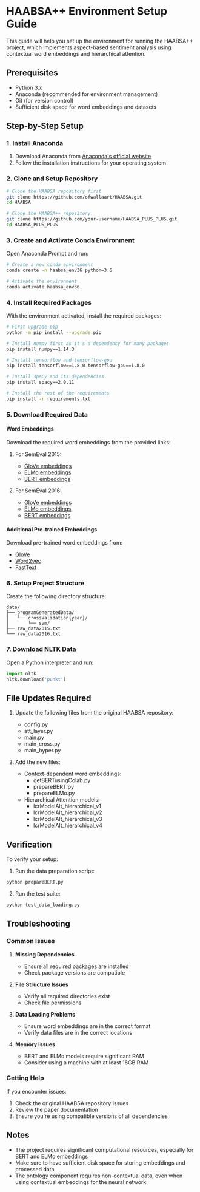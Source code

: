 # HAABSA++ Environment Setup Guide

This guide will help you set up the environment for running the HAABSA++ project, which implements aspect-based sentiment analysis using contextual word embeddings and hierarchical attention.

## Prerequisites

- Python 3.x
- Anaconda (recommended for environment management)
- Git (for version control)
- Sufficient disk space for word embeddings and datasets

## Step-by-Step Setup

### 1. Install Anaconda
1. Download Anaconda from [Anaconda's official website](https://www.anaconda.com/products/distribution)
2. Follow the installation instructions for your operating system

### 2. Clone and Setup Repository
```bash
# Clone the HAABSA repository first
git clone https://github.com/ofwallaart/HAABSA.git
cd HAABSA

# Clone the HAABSA++ repository
git clone https://github.com/your-username/HAABSA_PLUS_PLUS.git
cd HAABSA_PLUS_PLUS
```

### 3. Create and Activate Conda Environment
Open Anaconda Prompt and run:
```bash
# Create a new conda environment
conda create -n haabsa_env36 python=3.6

# Activate the environment
conda activate haabsa_env36
```

### 4. Install Required Packages
With the environment activated, install the required packages:
```bash
# First upgrade pip
python -m pip install --upgrade pip

# Install numpy first as it's a dependency for many packages
pip install numpy==1.14.3

# Install tensorflow and tensorflow-gpu
pip install tensorflow==1.8.0 tensorflow-gpu==1.8.0

# Install spaCy and its dependencies
pip install spacy==2.0.11

# Install the rest of the requirements
pip install -r requirements.txt
```

### 5. Download Required Data

#### Word Embeddings
Download the required word embeddings from the provided links:

1. For SemEval 2015:
   - [GloVe embeddings](https://drive.google.com/file/d/14Gn-gkZDuTVSOFRPNqJeQABQxu-bZ5Tu/view?usp=sharing)
   - [ELMo embeddings](https://drive.google.com/file/d/1GfHKLmbiBEkATkeNmJq7CyXGo61aoY2l/view?usp=sharing)
   - [BERT embeddings](https://drive.google.com/file/d/1-P1LjDfwPhlt3UZhFIcdLQyEHFuorokx/view?usp=sharing)

2. For SemEval 2016:
   - [GloVe embeddings](https://drive.google.com/file/d/1UUUrlF_RuzQYIw_Jk_T40IyIs-fy7W92/view?usp=sharing)
   - [ELMo embeddings](https://drive.google.com/file/d/1OT_1p55LNc4vxc0IZksSj2PmFraUIlRD/view?usp=sharing)
   - [BERT embeddings](https://drive.google.com/file/d/1eOc0pgbjGA-JVIx4jdA3m1xeYaf0xsx2/view?usp=sharing)

#### Additional Pre-trained Embeddings
Download pre-trained word embeddings from:
- [GloVe](https://nlp.stanford.edu/projects/glove/)
- [Word2vec](https://code.google.com/archive/p/word2vec/)
- [FastText](https://fasttext.cc/docs/en/english-vectors.html)

### 6. Setup Project Structure
Create the following directory structure:
```
data/
├── programGeneratedData/
│   └── crossValidation{year}/
│       └── svm/
├── raw_data2015.txt
└── raw_data2016.txt
```

### 7. Download NLTK Data
Open a Python interpreter and run:
```python
import nltk
nltk.download('punkt')
```

## File Updates Required

1. Update the following files from the original HAABSA repository:
   - config.py
   - att_layer.py
   - main.py
   - main_cross.py
   - main_hyper.py

2. Add the new files:
   - Context-dependent word embeddings:
     - getBERTusingColab.py
     - prepareBERT.py
     - prepareELMo.py
   - Hierarchical Attention models:
     - lcrModelAlt_hierarchical_v1
     - lcrModelAlt_hierarchical_v2
     - lcrModelAlt_hierarchical_v3
     - lcrModelAlt_hierarchical_v4

## Verification

To verify your setup:

1. Run the data preparation script:
```bash
python prepareBERT.py
```

2. Run the test suite:
```bash
python test_data_loading.py
```

## Troubleshooting

### Common Issues

1. **Missing Dependencies**
   - Ensure all required packages are installed
   - Check package versions are compatible

2. **File Structure Issues**
   - Verify all required directories exist
   - Check file permissions

3. **Data Loading Problems**
   - Ensure word embeddings are in the correct format
   - Verify data files are in the correct locations

4. **Memory Issues**
   - BERT and ELMo models require significant RAM
   - Consider using a machine with at least 16GB RAM

### Getting Help

If you encounter issues:
1. Check the original HAABSA repository issues
2. Review the paper documentation
3. Ensure you're using compatible versions of all dependencies

## Notes

- The project requires significant computational resources, especially for BERT and ELMo embeddings
- Make sure to have sufficient disk space for storing embeddings and processed data
- The ontology component requires non-contextual data, even when using contextual embeddings for the neural network 